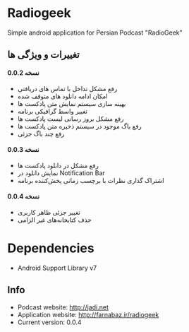 Radiogeek
=========

Simple android application for Persian Podcast "RadioGeek"

## تغییرات و ویژگی ها
#### نسخه 0.0.2
- رفع مشکل تداخل با تماس های دریافتی
- امکان ادامه دانلود های متوقف شده
- بهینه سازی سیستم نمایش متن پادکست ها
- تغییر واسط گرافیکی برنامه
- رفع مشکل بروز رسانی لیست پادکست ها
- رفع باگ موجود در سیستم ذخیره متن پادکست ها
- رفع چند باگ جزئی  

#### نسخه 0.0.3
- رفع مشکل در دانلود پادکست ها
- نمایش دانلود در Notification Bar
- اشتراک گذاری نظرات با برچسب زمانی پخش‌کننده برنامه


#### نسخه 0.0.4
- تغییر جزئی ظاهر کاربری
- حذف کتابخانه‌های غیر الزامی

Dependencies
============
- Android Support Library v7

## Info

- Podcast website: http://jadi.net
- Application website: http://farnabaz.ir/radiogeek
- Current version: 0.0.4
